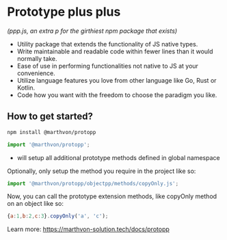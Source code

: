 # Prototype plus plus 
*(ppp.js, an extra p for the girthiest npm package that exists)*

* Utility package that extends the functionality of JS native types.
* Write maintainable and readable code within fewer lines than it would normally take.
* Ease of use in performing functionalities not native to JS at your convenience.
* Utilize language features you love from other language like Go, Rust or Kotlin.
* Code how you want with the freedom to choose the paradigm you like.

## How to get started?

``` bash 
npm install @marthvon/protopp 
```
``` javascript 
import '@marthvon/protopp'; 
```
 - will setup all additional prototype methods defined in global namespace

Optionally, only setup the method you require in the project like so: <br>
``` javascript 
import '@marthvon/protopp/objectpp/methods/copyOnly.js'; 
```
Now, you can call the prototype extension methods, like copyOnly method on an object like so: <br>
``` javascript 
{a:1,b:2,c:3}.copyOnly('a', 'c'); 
```

Learn more: https://marthvon-solution.tech/docs/protopp
